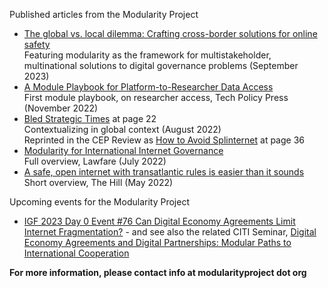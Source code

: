 Published articles from the Modularity Project
* [The global vs. local dilemma: Crafting cross-border solutions for online safety](https://www.weforum.org/agenda/2023/09/its-time-for-global-alignment-on-digital-governance/)<br>Featuring modularity as the framework for multistakeholder, multinational solutions to digital governance problems (September 2023)
* [A Module Playbook for Platform-to-Researcher Data Access](https://techpolicy.press/a-module-playbook-for-platform-to-researcher-data-access/)<br>First module playbook, on researcher access, Tech Policy Press (November 2022)
* [Bled Strategic Times](https://eur04.safelinks.protection.outlook.com/?url=https%3A%2F%2Fq2s5p4q8.rocketcdn.me%2Fwp-content%2Fuploads%2F2022%2F08%2Fbsf-Times-2022_v07.pdf&data=05%7C01%7Candrea.renda%40ceps.eu%7Ca4ff2d3f34ec48cb11ef08dac6bbeae4%7Ca3f6b4024be2499f865362bf541589e2%7C0%7C0%7C638040809439037557%7CUnknown%7CTWFpbGZsb3d8eyJWIjoiMC4wLjAwMDAiLCJQIjoiV2luMzIiLCJBTiI6Ik1haWwiLCJXVCI6Mn0%3D%7C3000%7C%7C%7C&sdata=%2Fx94Kp2tzaebvHRo6vfyL344vPW9SgPHjyMZxI0LVAw%3D&reserved=0) at page 22<br>Contextualizing in global context (August 2022)<br>Reprinted in the CEP Review as [How to Avoid Splinternet](https://www.cep.si/wp-content/uploads/2022/11/CEP-Publication-Strategic-partnership-v07.pdf) at page 36
* [Modularity for International Internet Governance](https://www.lawfareblog.com/modularity-international-internet-governance)<br>Full overview, Lawfare (July 2022)
* [A safe, open internet with transatlantic rules is easier than it sounds](https://thehill.com/opinion/technology/3479764-a-safe-open-internet-with-transatlantic-rules-is-easier-than-it-sounds/)<br>Short overview, The Hill (May 2022)

Upcoming events for the Modularity Project
* [IGF 2023 Day 0 Event #76 Can Digital Economy Agreements Limit Internet Fragmentation?](https://intgovforum.org/en/content/igf-2023-day-0-event-76-can-digital-economy-agreements-limit-internet-fragmentation) - and see also the related CITI Seminar, [Digital Economy Agreements and Digital Partnerships: Modular Paths to International Cooperation](https://business.columbia.edu/citi/events/citi-seminars-global-digital-governance)

**For more information, please contact info at modularityproject dot org**

